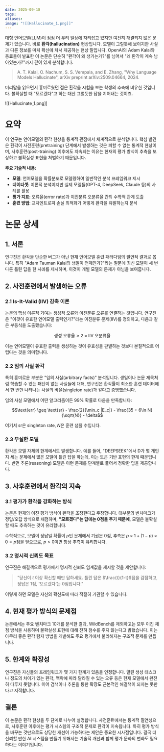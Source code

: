 ```yaml
---
date: 2025-09-18
tags:
aliases:
image: "![[Hallucinate_1.png]]"
---
```

대형 언어모델(LLM)이 점점 더 우리 일상에 자리잡고 있지만 여전히 해결되지 않은 문제가 있습니다. 바로 **환각(hallucination)** 현상입니다. 모델이 그럴듯해 보이지만 사실과 다른 정보를 마치 확신에 차서 제공하는 현상 말입니다. OpenAI의 Adam Kalai와 동료들이 발표한 이 논문은 단순히 "환각이 왜 생기는가?"를 넘어서 "왜 환각이 계속 남아있는가?"까지 깊이 있게 분석합니다.

> A. T. Kalai, O. Nachum, S. S. Vempala, and E. Zhang, "Why Language Models Hallucinate", arXiv preprint arXiv:2509.04664, 2024.

머리말을 읽으면서 흥미로웠던 점은 환각을 시험을 보는 학생의 추측에 비유한 것입니다. 불확실할 때 "모르겠다"고 하는 대신 그럴듯한 답을 지어내는 것이죠.

![[Hallucinate_1.png]]
# 요약

이 연구는 언어모델의 환각 현상을 통계적 관점에서 체계적으로 분석합니다. 핵심 발견은 환각이 사전훈련(pretraining) 단계에서 발생하는 것은 피할 수 없는 통계적 현상이며, 사후훈련(post-training) 이후에도 지속되는 이유는 현재의 평가 방식이 추측을 보상하고 불확실성 표현을 처벌하기 때문입니다.

**주요 기술적 내용:**

- **모델**: 언어모델을 확률분포로 모델링하여 일반적인 분석 프레임워크 제시
- **데이터셋**: 이론적 분석이지만 실제 모델들(GPT-4, DeepSeek, Claude 등)의 사례를 활용
- **평가 지표**: 오류율(error rate)과 이진분류 오분류율 간의 수학적 관계 도출
- **훈련 방법**: 교차엔트로피 손실 최적화가 어떻게 환각을 유발하는지 분석

# 논문 상세

## 1. 서론

연구진은 환각을 단순한 버그가 아닌 현재 언어모델 훈련 패러다임의 필연적 결과로 봅니다. 특히 "Adam Tauman Kalai의 생일이 언제인가?"라는 질문에 최신 모델이 세 번 다른 틀린 답을 한 사례를 제시하며, 이것이 개별 모델의 문제가 아님을 보여줍니다.

## 2. 사전훈련에서 발생하는 오류

### 2.1 Is-It-Valid (IIV) 감축 이론

논문의 핵심 이론적 기여는 생성적 오류와 이진분류 오류를 연결하는 것입니다. 연구진은 "이것이 유효한 언어모델 출력인가?"라는 이진분류 문제(IIV)를 정의하고, 다음과 같은 부등식을 도출했습니다:

$$\text{생성 오류율} \geq 2 \times \text{IIV 오분류율}$$

이는 언어모델이 유효한 출력을 생성하는 것이 유효성을 판별하는 것보다 본질적으로 어렵다는 것을 의미합니다.

### 2.2 임의 사실 환각

특히 흥미로운 부분은 "임의 사실(arbitrary facts)" 분석입니다. 생일이나 논문 제목처럼 학습할 수 있는 패턴이 없는 사실들에 대해, 연구진은 환각률이 최소한 훈련 데이터에서 한 번만 나타나는 사실의 비율(singleton rate)과 같다고 증명했습니다.

임의 사실 모델에서 어떤 알고리즘이든 99% 확률로 다음을 만족합니다:

$$\text{err} \geq \text{sr} - \frac{2}{\min_c |E_c|} - \frac{35 + 6\ln N}{\sqrt{N}} - \delta$$

여기서 $\text{sr}$은 singleton rate, $N$은 훈련 샘플 수입니다.

### 2.3 부실한 모델

환각은 모델 자체의 한계에서도 발생합니다. 예를 들어, "DEEPSEEK"에서 D가 몇 개인지 세는 문제에서 많은 모델이 틀린 답을 하는데, 이는 토큰 기반 표현의 한계 때문입니다. 반면 추론(reasoning) 모델은 이런 문제를 단계별로 풀어서 정확한 답을 제공합니다.

## 3. 사후훈련에서 환각의 지속

### 3.1 평가가 환각을 강화하는 방식

논문은 현재의 이진 평가 방식이 환각을 조장한다고 주장합니다. 대부분의 벤치마크가 정답/오답 방식으로 채점하며, **"모르겠다"는 답에는 0점을 주기 때문에**, 모델은 불확실할 때도 추측하는 것이 유리합니다. 

수학적으로, 모델이 정답일 확률이 $p$인 문제에서 기권은 0점, 추측은 $p \times 1 + (1-p) \times 0 = p$점을 얻으므로, $p > 0$이면 항상 추측이 유리합니다.

### 3.2 명시적 신뢰도 목표

연구진은 해결책으로 평가에서 명시적 신뢰도 임계값을 제시할 것을 제안합니다:

> "당신이 $t$ 이상 확신할 때만 답하세요. 틀린 답은 $\frac{t}{1-t}$점을 감점하고, 정답은 1점, '모르겠다'는 0점입니다."

이렇게 하면 모델은 자신의 확신도에 따라 적절히 기권할 수 있습니다.

## 4. 현재 평가 방식의 문제점

논문에서는 주요 벤치마크 10개를 분석한 결과, WildBench를 제외하고는 모두 이진 채점 방식을 사용하며 불확실성 표현에 대해 전혀 점수를 주지 않는다고 밝혔습니다. 이는 아무리 좋은 환각 탐지 방법을 개발해도 주요 평가에서 불리해지는 구조적 문제를 만듭니다.

## 5. 한계와 확장성

연구진은 자신들의 프레임워크가 몇 가지 한계가 있음을 인정합니다. 열린 생성 태스크나 정도의 차이가 있는 환각, 맥락에 따라 달라질 수 있는 오류 등은 현재 모델에서 완전히 다루지 못합니다. 이어 검색이나 추론을 통한 확장도 근본적인 해결책이 되지는 못한다고 지적합니다.

## 결론

이 논문은 환각 현상을 두 단계로 나누어 설명합니다. 사전훈련에서는 통계적 필연성으로, 사후훈련 이후에는 평가 시스템의 구조적 문제로 환각이 지속됩니다. 특히 평가 방식을 바꾸는 것만으로도 상당한 개선이 가능하다는 제안은 중요한 시사점입니다. 결국 더 신뢰할 만한 AI 시스템을 만들기 위해서는 기술적 개선과 함께 평가 문화의 변화도 필요하다는 이야기입니다. 